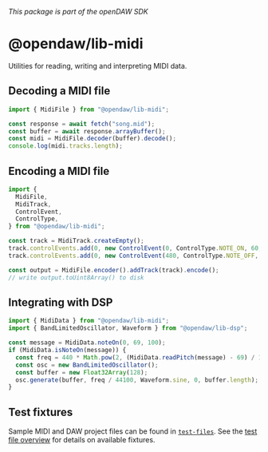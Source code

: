 _This package is part of the openDAW SDK_

# @opendaw/lib-midi

Utilities for reading, writing and interpreting MIDI data.

## Decoding a MIDI file

```ts
import { MidiFile } from "@opendaw/lib-midi";

const response = await fetch("song.mid");
const buffer = await response.arrayBuffer();
const midi = MidiFile.decoder(buffer).decode();
console.log(midi.tracks.length);
```

## Encoding a MIDI file

```ts
import {
  MidiFile,
  MidiTrack,
  ControlEvent,
  ControlType,
} from "@opendaw/lib-midi";

const track = MidiTrack.createEmpty();
track.controlEvents.add(0, new ControlEvent(0, ControlType.NOTE_ON, 60, 127));
track.controlEvents.add(0, new ControlEvent(480, ControlType.NOTE_OFF, 60, 0));

const output = MidiFile.encoder().addTrack(track).encode();
// write output.toUint8Array() to disk
```

## Integrating with DSP

```ts
import { MidiData } from "@opendaw/lib-midi";
import { BandLimitedOscillator, Waveform } from "@opendaw/lib-dsp";

const message = MidiData.noteOn(0, 69, 100);
if (MidiData.isNoteOn(message)) {
  const freq = 440 * Math.pow(2, (MidiData.readPitch(message) - 69) / 12);
  const osc = new BandLimitedOscillator();
  const buffer = new Float32Array(128);
  osc.generate(buffer, freq / 44100, Waveform.sine, 0, buffer.length);
}
```

## Test fixtures

Sample MIDI and DAW project files can be found in [`test-files`](../../test-files). See the
[test file overview](../../docs/docs-dev/testing/test-files.md) for details on available fixtures.
